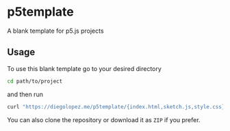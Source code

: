 # p5template
A blank template for p5.js projects

## Usage
To use this blank template go to your desired directory
```bash
cd path/to/project
```
and then run
```bash
curl "https://diegolopez.me/p5template/{index.html,sketch.js,style.css}" -o "#1" -s
```

You can also clone the repository or download it as `ZIP` if you prefer.
